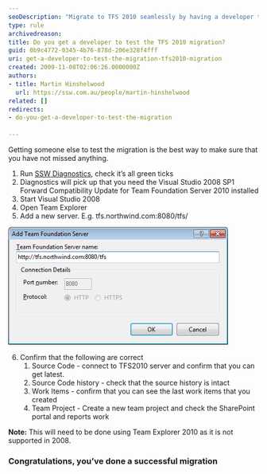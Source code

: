 ```yaml
---
seoDescription: "Migrate to TFS 2010 seamlessly by having a developer test the migration process."
type: rule
archivedreason: 
title: Do you get a developer to test the TFS 2010 migration?
guid: 0b9c4772-0345-4b76-878d-206e328f4fff
uri: get-a-developer-to-test-the-migration-tfs2010-migration
created: 2009-11-08T02:06:26.0000000Z
authors:
- title: Martin Hinshelwood
  url: https://ssw.com.au/people/martin-hinshelwood
related: []
redirects: 
- do-you-get-a-developer-to-test-the-migration

---
```


Getting someone else to test the migration is the best way to make sure that you have not missed anything.

<!--endintro-->

1. Run [SSW Diagnostics](https://www.ssw.com.au/ssw/Diagnostics/Default.aspx), check it’s all green ticks
2. Diagnostics will pick up that you need the Visual Studio 2008 SP1 Forward Compatibility Update for Team Foundation Server 2010 installed
3. Start Visual Studio 2008
4. Open Team Explorer
5. Add a new server. E.g. tfs.northwind.com:8080/tfs/

  ![Figure: Remember to use the "/tfs" option when connecting to the new server](AddTeamFoundationServer.png)

6. Confirm that the following are correct
    1. Source Code - connect to TFS2010 server and confirm that you can get latest.
    2. Source Code history - check that the source history is intact
    3. Work Items - confirm that you can see the last work items that you created
    4. Team Project - Create a new team project and check the SharePoint portal and reports work

**Note:** This will need to be done using Team Explorer 2010 as it is not supported in 2008.

### Congratulations, you’ve done a successful migration
